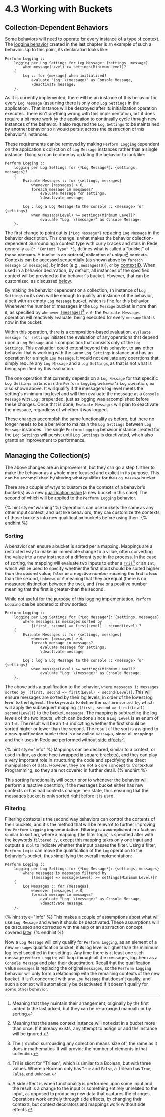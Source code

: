 # 4.3  Working with Buckets

## Collection-Dependent Behaviors

Some behaviors will need to operate for every instance of a type of context. The [logging behavior](4.2-from-when-to-whenever.md#logging) created in the last chapter is an example of such a behavior. Up to this point, its declaration looks like:

```
Perform Logging ::
    logging per Log Settings for Log Message: {settings, message}
        when message(Level) >= settings(Minimum Level)?
    {
        Log :: for {message} when initialized?
            evaluate "Log: \(message)" as Console Message,
            \deactivate message;
    }.
```

As it is currently implemented, there will be an instance of this behavior for every `Log Message` (assuming there is only one `Log Settings` in the application). That instance will be destroyed after its initialization operation executes. There isn't anything wrong with this implementation, but it does require a bit more work by the application to continually cycle through new instances of the behavior. It also required the `Log Settings` to be maintained by another behavior so it would persist across the destruction of this behavior's instances.

These requirements can be removed by making `Perform Logging` dependent on the application's collection of `Log Message` instances rather than a single instance. Doing so can be done by updating the behavior to look like:

```
Perform Logging ::
    logging per Log Settings for {*Log Message*}: {settings, messages}?
    {
        Evaluate Messages :: for {settings, messages} 
            whenever |messages| > 0, 
            foreach message in messages?
                evaluate message for settings,
                \deactivate message;
        
        Log : log a Log Message to the console :: <message> for {settings}
            when message(Level) >= settings(Minimum Level)?
                evaluate "Log: \(message)" as Console Message;
    }.
```

The first change to point out is `{*Log Message*}` replacing `Log Message` in the behavior description. This change is what makes the behavior collection-dependent. Surrounding a context type with curly braces and stars in Rede, generally as `{* "Context Type" *}`, defines what is called a "bucket" of those contexts. A bucket is an ordered[^1] collection of unique[^2] contexts. Contexts can be accessed sequentially (as shown above by `foreach message in messages`), by index (e.g., `messages(0)`), or by [context ID](../chapter-6-abstracting-contexts-and-changes/6.4-context-identifiers.md). When used in a behavior declaration, by default, all instances of the specified context will be provided to the behavior's bucket. However, that can be customized, as discussed [below](4.3-working-with-buckets.md#managing-the-collection-s).

By making the behavior dependent on a collection, an instance of `Log Settings` on its own will be enough to qualify an instance of the behavior, albeit with an empty `Log Message` bucket, which is fine for this behavior. Whenever the number of messages in the `Log Message` bucket is more than `0`, as specified by `whenever` [`|messages|`](#user-content-fn-3)[^3] `> 0`, the `Evaluate Messages` operation will reactively evaluate, being executed for every `message` that is now in the bucket.

Within this operation, there is a composition-based evaluation. `evaluate message for settings` initiates the evaluation of any operations that depend upon a `Log Message` and a composition that consists only of the `Log Settings`. This evaluation could extend beyond this behavior, to any other behavior that is working with the same `Log Settings` instance and has an operation for a single `Log Message`. It would not evaluate any operations that simply require any `Log Message` and a `Log Settings`, as that is not what is being specified by this evaluation.

The one operation that currently depends on a `Log Message` for that specific `Log Settings` instance is the `Perform Logging` behavior's `Log` operation, as also shown above. It will qualify if the message's log level meets the setting's minimum log level and will then evaluate the message as a `Console Message` with `Log:` prepended, just as logging was accomplished before these changes. Once that is done, `Evaluate Messages` will plan to deactivate the message, regardless of whether it was logged.

These changes accomplish the same functionality as before, but there no longer needs to be a behavior to maintain the `Log Settings` between `Log Message` instances. The single `Perform Logging` behavior instance created for the `Log Settings` will persist until `Log Settings` is deactivated, which also grants an improvement to performance.



## Managing the Collection(s)

The above changes are an improvement, but they can go a step further to make the behavior as a whole more focused and explicit in its purpose. This can be accomplished by altering what qualifies for the `Log Message` bucket.

There are a couple of ways to customize the contexts of a behavior's bucket(s) as a new [qualification value](../chapter-3-evaluating-with-operations/3.2-expanding-on-when.md#qualification-values) (a new bucket in this case). The second of which will be applied to the `Perform Logging` behavior.

{% hint style="warning" %}
Operations can use buckets the same as any other input context, and just like behaviors, they can customize the contexts of those buckets into new qualification buckets before using them.
{% endhint %}

### Sorting

A behavior can ensure a bucket is sorted per a mapping. Mappings are a restricted way to make an immediate change to a value, often converting the value into a new instance of a different type in the process. In the case of sorting, the mapping will evaluate two inputs to either a [`Tril`](#user-content-fn-4)[^4] or an `Int`, which will be used to specify whether the first input should be sorted higher than the second value; `False` or a negative number meaning the first is less-than the second, `Unknown` or `0` meaning that they are equal (there is no measured distinction between the two), and `True`  or a positive number meaning that the first is greater-than the second.

While not useful for the purpose of this logging implementation, `Perform Logging` can be updated to show sorting:

```
Perform Logging ::
    logging per Log Settings for {*Log Message*}: {settings, messages}
        where messages is messages sorted by 
            [(first, second) => first(Level) - second(Level)]?
    {
        Evaluate Messages :: for {settings, messages} 
            whenever |messages| > 0, 
            foreach message in messages?
                evaluate message for settings,
                \deactivate message;
        
        Log : log a Log Message to the console :: <message> for {settings}
            when message(Level) >= settings(Minimum Level)?
                evaluate "Log: \(message)" as Console Message;
    }.
```

The above adds a qualification to the behavior, `where messages is messages sorted by [(first, second => first(Level) - second(Level)]`. This will ensure messages are sorted by their log levels, in order of the lowest log level to the highest. The keywords to define the sort are `sorted by`, which will apply the subsequent mapping `[(first, second => first(Level) - second(Level)]` to the bucket, `messages`. The mapping is subtracting the log levels of the two inputs, which can be done since a `Log Level` is an enum of an `Int`. The result will be an `Int` indicating whether the first should be sorted higher or lower than the second. The result of the sort is assigned to a new qualification bucket that is also called `messages`, since all mappings and their uses in Rede are performed without [side effects](#user-content-fn-5)[^5].

{% hint style="info" %}
Mappings can be declared, similar to a context, or used in-line, as done here (wrapped in square brackets), and they can play a very important role in structuring the code and specifying the direct manipulation of data. However, they are not a core concept to Contextual Programming, so they are not covered in further detail.
{% endhint %}

This sorting functionality will occur prior to whenever the behavior will perform a reactive operation, if the messages bucket either has new contexts or has had contexts change their state, thus ensuring that the messages bucket is only sorted right before it is used.

### Filtering

Filtering contexts is the second way behaviors can control the contents of their buckets, and it's the method that will be relevant to further improving the `Perform Logging` implementation. Filtering is accomplished in a fashion similar to sorting, where a mapping (the filter logic) is specified after with the keywords `filtered by`, except this mapping takes only one input and outputs a `Bool` to indicate whether the input passes the filter. Using a filter, `Perform Logic` can move the qualification of the `Log` operation to the behavior's bucket, thus simplifying the overall implementation:

```
Perform Logging ::
    logging per Log Settings for {*Log Message*}: {settings, messages}
        where messages is messages filtered by 
            [(message) => message(Level) >= settings(Minimum Level)]?
    {
        Log Messages :: for {messages} 
            whenever |messages| > 0, 
            foreach message in messages?
                evaluate "Log: \(message)" as Console Message,
                \deactivate message;
    }.
```

{% hint style="info" %}
This makes a couple of assumptions about what will use `Log Message` and when it should be deactivated. These assumptions will be discussed and corrected with the help of an abstraction concept covered [later](../chapter-6-abstracting-contexts-and-changes/6.1-contracts.md).
{% endhint %}

Now a `Log Message` will only qualify for `Perform Logging`, as an element of a new `messages` qualification bucket, if its log level is higher than the minimum log level specified in the settings. Any time there is at least one such message `Perform Logging` will loop through all the messages, log them as a `Console Message` and plan their deactivation. [Recall](../chapter-3-evaluating-with-operations/3.2-expanding-on-when.md#qualification-values) that the qualification value `messages` is replacing the original `messages`, so the `Perform Logging` behavior will only form a relationship with the remaining contexts of the new bucket. It isn't concerned with any `Log Message` that doesn't qualify, and such a context will automatically be deactivated if it doesn't qualify for some other behavior.

[^1]: Meaning that they maintain their arrangement, originally by the first added to the last added, but they can be re-arranged manually or by sorting.

[^2]: Meaning that the same context instance will not exist in a bucket more than once. If it already exists, any attempt to assign or add the instance will be ignored.

[^3]: The `|` symbol surrounding any collection means 'size of', the same as it does in mathematics. It will provide the number of elements in that collection.

[^4]: Tril is short for "Trilean", which is similar to a Boolean, but with three values. Where a Boolean only has `True` and `False`, a Trilean has `True`, `False`,  and `Unknown`.

[^5]: A side effect is when functionality is performed upon some input and the result is a change to the input or something entirely unrelated to the input, as opposed to producing new data that captures the changes. Operations work entirely through side effects, by changing their contexts, but context decorators and mappings work without side effects.
